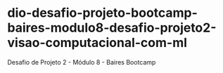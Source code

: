 # dio-desafio-projeto-bootcamp-baires-modulo8-desafio-projeto2-visao-computacional-com-ml
Desafio de Projeto 2 - Módulo 8 - Baires Bootcamp
